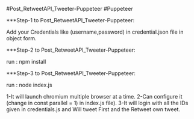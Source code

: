 #Post_RetweetAPI_Tweeter-Puppeteer
#Puppeteer

***Step-1 to Post_RetweetAPI_Tweeter-Puppeteer:

Add your Credentials like (username,password) in credential.json file in object form.

***Step-2 to Post_RetweetAPI_Tweeter-Puppeteer:

run : npm install

***Step-3 to Post_RetweetAPI_Tweeter-Puppeteer:

run : node index.js

1-It will launch chromium multiple browser at a time.
2-Can configure it (change in const parallel = 1) in index.js file).
3-It will login with all the IDs given in credentials.js and Will tweet First and the Retweet own tweet. 




